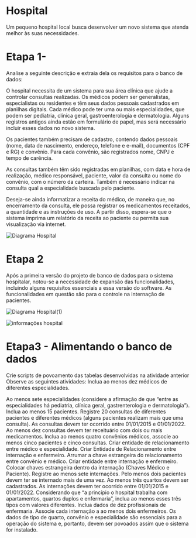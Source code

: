 # Hospital

Um pequeno hospital local busca desenvolver um novo sistema que atenda melhor às suas necessidades.

# Etapa 1- 

Analise a seguinte descrição e extraia dela os requisitos para o banco de dados:

O hospital necessita de um sistema para sua área clínica que ajude a controlar consultas realizadas. Os médicos podem ser generalistas, especialistas ou residentes e têm seus dados pessoais cadastrados em planilhas digitais. Cada médico pode ter uma ou mais especialidades, que podem ser pediatria, clínica geral, gastroenterologia e dermatologia. Alguns registros antigos ainda estão em formulário de papel, mas será necessário incluir esses dados no novo sistema.

Os pacientes também precisam de cadastro, contendo dados pessoais (nome, data de nascimento, endereço, telefone e e-mail), documentos (CPF e RG) e convênio. Para cada convênio, são registrados nome, CNPJ e tempo de carência.

As consultas também têm sido registradas em planilhas, com data e hora de realização, médico responsável, paciente, valor da consulta ou nome do convênio, com o número da carteira. Também é necessário indicar na consulta qual a especialidade buscada pelo paciente.

Deseja-se ainda informatizar a receita do médico, de maneira que, no encerramento da consulta, ele possa registrar os medicamentos receitados, a quantidade e as instruções de uso. A partir disso, espera-se que o sistema imprima um relatório da receita ao paciente ou permita sua visualização via internet.


![Diagrama Hospital](https://github.com/IngridvS/Hospital/assets/142261730/c17e2837-fbf2-4925-a11c-27dcf28a3cf0)


# Etapa 2

Após a primeira versão do projeto de banco de dados para o sistema hospitalar, notou-se a necessidade de expansão das funcionalidades, incluindo alguns requisitos essenciais a essa versão do software. As funcionalidades em questão são para o controle na internação de pacientes. 

![Diagrama Hospital(1)](https://github.com/IngridvS/Hospital/assets/142261730/a07b37c4-5438-4e44-9088-c4679380d2b4)

![informações hospital](https://github.com/IngridvS/Hospital/assets/142261730/16ef8acd-3a96-478b-87aa-b8fd8eff5e40)

# Etapa3  - Alimentando o banco de dados
Crie scripts de povoamento das tabelas desenvolvidas na atividade anterior
Observe as seguintes atividades: 
Inclua ao menos dez médicos de diferentes especialidades.

Ao menos sete especialidades (considere a afirmação de que “entre as especialidades há pediatria, clínica geral, gastrenterologia e dermatologia”).
Inclua ao menos 15 pacientes.
Registre 20 consultas de diferentes pacientes e diferentes médicos (alguns pacientes realizam mais que uma consulta). As consultas devem ter ocorrido entre 01/01/2015 e 01/01/2022. Ao menos dez consultas devem ter receituário com dois ou mais medicamentos.
Inclua ao menos quatro convênios médicos, associe ao menos cinco pacientes e cinco consultas.
Criar entidade de relacionamento entre médico e especialidade. 
Criar Entidade de Relacionamento entre internação e enfermeiro. 
Arrumar a chave estrangeira do relacionamento entre convênio e médico.
Criar entidade entre internação e enfermeiro.
Colocar chaves estrangeira dentro da internação (Chaves Médico e Paciente).
Registre ao menos sete internações. Pelo menos dois pacientes devem ter se internado mais de uma vez. Ao menos três quartos devem ser cadastrados. As internações devem ter ocorrido entre 01/01/2015 e 01/01/2022.
Considerando que “a princípio o hospital trabalha com apartamentos, quartos duplos e enfermaria”, inclua ao menos esses três tipos com valores diferentes.
Inclua dados de dez profissionais de enfermaria. Associe cada internação a ao menos dois enfermeiros.
Os dados de tipo de quarto, convênio e especialidade são essenciais para a operação do sistema e, portanto, devem ser povoados assim que o sistema for instalado.






